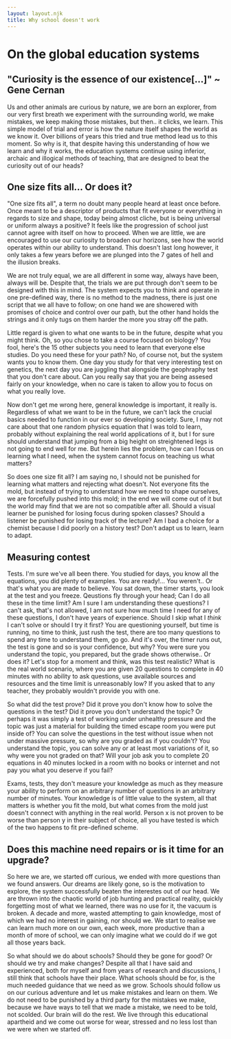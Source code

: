 ```yaml
---
layout: layout.njk
title: Why school doesn't work
---
```


# On the global education systems

## "Curiosity is the essence of our existence[...]" ~ Gene Cernan
Us and other animals are curious by nature, we are born an explorer, from our very first breath we experiment with the surrounding world, we make mistakes, we keep making those mistakes, but then.. it clicks, we learn. This simple model of trial and error is how the nature itself shapes the world as we know it. Over billions of years this tried and true method lead us to this moment. So why is it, that despite having this understanding of how we learn and why it works, the education systems continue using inferior, archaic and illogical methods of teaching, that are designed to beat the curiosity out of our heads?


## One size fits all... Or does it?
"One size fits all", a term no doubt many people heard at least once before. Once meant to be a descriptor of products that fit everyone or everything in regards to size and shape, today being almost cliche, but is being universal or uniform always a positive? It feels like the progression of school just cannot agree with itself on how to proceed. When we are little, we are encouraged to use our curiosity to broaden our horizons, see how the world operates within our ability to understand. This doesn't last long however, it only takes a few years before we are plunged into the 7 gates of hell and the illusion breaks. 

We are not truly equal, we are all different in some way, always have been, always will be. Despite that, the trials we are put through don't seem to be designed with this in mind. The system expects you to think and operate in one pre-defined way, there is no method to the madness, there is just one script that we all have to follow; on one hand we are showered with promises of choice and control over our path, but the other hand holds the strings and it only tugs on them harder the more you stray off the path.

Little regard is given to what one wants to be in the future, despite what you might think. Oh, so you chose to take a course focused on biology? You fool, here's the 15 other subjects you need to learn that everyone else studies. Do you need these for your path? No, of course not, but the system wants you to know them. One day you study for that very interesting test on genetics, the next day you are juggling that alongside the geophraphy test that you don't care about. Can you really say that you are being assesed fairly on your knowledge, when no care is taken to allow you to focus on what you really love.

Now don't get me wrong here, general knowledge is important, it really is. Regardless of what we want to be in the future, we can't lack the crucial basics needed to function in our ever so developing society. Sure, I may not care about that one random physics equation that I was told to learn, probably without explaining the real world applications of it, but I for sure should understand that jumping from a big height on streightened legs is not going to end well for me. But herein lies the problem, how can I focus on learning what I need, when the system cannot focus on teaching us what matters?

So does one size fit all? I am saying no, I should not be punished for learning what matters and rejecting what doesn't. Not everyone fits the mold, but instead of trying to understand how we need to shape ourselves, we are forcefully pushed into this mold; in the end we will come out of it but the world may find that we are not so compatible after all. Should a visual learner be punished for losing focus during spoken classes? Should a listener be punished for losing track of the lecture? Am I bad a choice for a chemist because I did poorly on a history test? Don't adapt us to learn, learn to adapt.

## Measuring contest
Tests. I'm sure we've all been there. You studied for days, you know all the equations, you did plenty of examples. You are ready!... You weren't.. Or that's what you are made to believe. You sat down, the timer starts, you look at the test and you freeze. Qeustions fly through your head; Can I do all these in the time limit? Am I sure I am understanding these questions? I can't ask, that's not allowed, I am not sure how much time I need for any of these questions, I don't have years of experience. Should I skip what I *think* I can't solve or should I try it first? You are questioning yourself, but time is running, no time to think, just rush the test, there are too many questions to spend any time to understand them, go go. And it's over, the timer runs out, the test is gone and so is your confidence, but why? You were sure you understand the topic, you prepared, but the grade shows otherwise.. Or does it? Let's stop for a moment and think, was this test realistic? What is the real world scenario, where you are given 20 questions to complete in 40 minutes with no ability to ask questions, use available sources and resources and the time limit is unreasonably low? If you asked that to any teacher, they probably wouldn't provide you with one. 

So what did the test prove? Did it prove you don't know how to solve the questions in the test? Did it prove you don't understand the topic? Or perhaps it was simply a test of working under unhealthy pressure and the topic was just a material for building the timed escape room you were put inside of? You can solve the questions in the test without issue when not under massive pressure, so why are you graded as if you couldn't? You understand the topic, you can solve any or at least most variations of it, so why were you not graded on that? Will your job ask you to complete 20 equations in 40 minutes locked in a room with no books or internet and not pay you what you deserve if you fail? 

Exams, tests, they don't measure your knowledge as much as they measure your ability to perform on an arbitrary number of questions in an arbitrary number of minutes. Your knowledge is of little value to the system, all that matters is whether you fit the mold, but what comes from the mold just doesn't connect with anything in the real world. Person x is not proven to be worse than person y in their subject of choice, all you have tested is which of the two happens to fit pre-defined scheme.

## Does this machine need repairs or is it time for an upgrade?
So here we are, we started off curious, we ended with more questions than we found answers. Our dreams are likely gone, so is the motivation to explore, the system successfully beaten the interestes out of our head. We are thrown into the chaotic world of job hunting and practical reality, quickly forgetting most of what we learned, there was no use for it, the vacuum is broken. A decade and more, wasted attempting to gain knowledge, most of which we had no interest in gaining, nor should we. We start to realise we can learn much more on our own, each week, more productive than a month of more of school, we can only imagine what we could do if we got all those years back.

So what should we do about schools? Should they be gone for good? Or should we try and make changes? Despite all that I have said and experienced, both for myself and from years of research and discussions, I still think that schools have their place. What schools should be for, is the much needed guidance that we need as we grow. Schools should follow us on our curious adventure and let us make mistakes and learn on them. We do not need to be punished by a third party for the mistakes we make, because we have ways to tell that we made a mistake, we need to be told, not scolded. Our brain will do the rest. We live through this educational apartheid and we come out worse for wear, stressed and no less lost than we were when we started off. 
